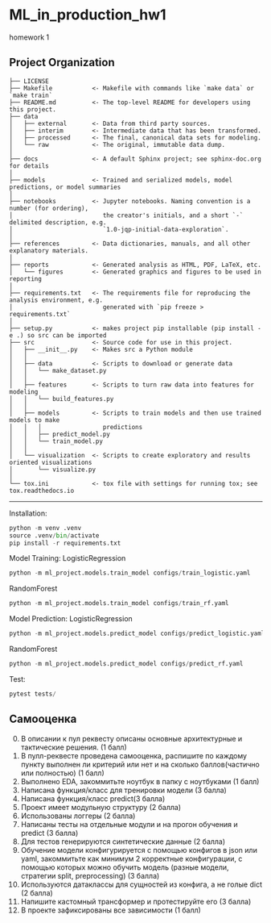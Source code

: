 ML_in_production_hw1
==============================

homework 1

Project Organization
------------

    ├── LICENSE
    ├── Makefile           <- Makefile with commands like `make data` or `make train`
    ├── README.md          <- The top-level README for developers using this project.
    ├── data
    │   ├── external       <- Data from third party sources.
    │   ├── interim        <- Intermediate data that has been transformed.
    │   ├── processed      <- The final, canonical data sets for modeling.
    │   └── raw            <- The original, immutable data dump.
    │
    ├── docs               <- A default Sphinx project; see sphinx-doc.org for details
    │
    ├── models             <- Trained and serialized models, model predictions, or model summaries
    │
    ├── notebooks          <- Jupyter notebooks. Naming convention is a number (for ordering),
    │                         the creator's initials, and a short `-` delimited description, e.g.
    │                         `1.0-jqp-initial-data-exploration`.
    │
    ├── references         <- Data dictionaries, manuals, and all other explanatory materials.
    │
    ├── reports            <- Generated analysis as HTML, PDF, LaTeX, etc.
    │   └── figures        <- Generated graphics and figures to be used in reporting
    │
    ├── requirements.txt   <- The requirements file for reproducing the analysis environment, e.g.
    │                         generated with `pip freeze > requirements.txt`
    │
    ├── setup.py           <- makes project pip installable (pip install -e .) so src can be imported
    ├── src                <- Source code for use in this project.
    │   ├── __init__.py    <- Makes src a Python module
    │   │
    │   ├── data           <- Scripts to download or generate data
    │   │   └── make_dataset.py
    │   │
    │   ├── features       <- Scripts to turn raw data into features for modeling
    │   │   └── build_features.py
    │   │
    │   ├── models         <- Scripts to train models and then use trained models to make
    │   │   │                 predictions
    │   │   ├── predict_model.py
    │   │   └── train_model.py
    │   │
    │   └── visualization  <- Scripts to create exploratory and results oriented visualizations
    │       └── visualize.py
    │
    └── tox.ini            <- tox file with settings for running tox; see tox.readthedocs.io


--------

Installation:
```py
python -m venv .venv
source .venv/bin/activate
pip install -r requirements.txt
```

Model Training:
LogisticRegression
```py
python -m ml_project.models.train_model configs/train_logistic.yaml
```

RandomForest
```py
python -m ml_project.models.train_model configs/train_rf.yaml
```



Model Prediction:
LogisticRegression
```py
python -m ml_project.models.predict_model configs/predict_logistic.yaml
```

RandomForest
```py
python -m ml_project.models.predict_model configs/predict_rf.yaml
```

Test:
```py
pytest tests/
```


## Самооценка
0. В описании к пул реквесту описаны основные архитектурные и тактические решения. (1 балл)
1. В пулл-реквесте проведена самооценка, распишите по каждому пункту выполнен ли критерий или нет и на сколько баллов(частично или полностью) (1 балл)
2. Выполнено EDA, закоммитьте ноутбук в папку с ноутбуками (1 балл)
3. Написана функция/класс для тренировки модели (3 балла)
4. Написана функция/класс predict(3 балла)
5. Проект имеет модульную структуру (2 балла)
6. Использованы логгеры (2 балла)
7. Написаны тесты на отдельные модули и на прогон обучения и predict (3 балла)
8. Для тестов генерируются синтетические данные (2 балла)
9. Обучение модели конфигурируется с помощью конфигов в json или yaml, закоммитьте как минимум 2 корректные конфигурации, с помощью которых можно обучить модель (разные модели, стратегии split, preprocessing) (3 балла)
10. Используются датаклассы для сущностей из конфига, а не голые dict (2 балла)
11. Напишите кастомный трансформер и протестируйте его (3 балла)
12. В проекте зафиксированы все зависимости (1 балл)